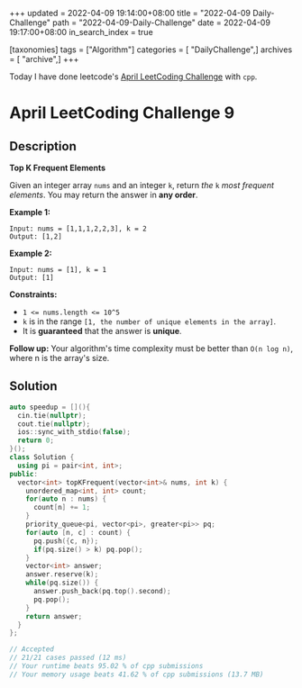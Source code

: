 +++
updated = 2022-04-09 19:14:00+08:00
title = "2022-04-09 Daily-Challenge"
path = "2022-04-09-Daily-Challenge"
date = 2022-04-09 19:17:00+08:00
in_search_index = true

[taxonomies]
tags = ["Algorithm"]
categories = [ "DailyChallenge",]
archives = [ "archive",]
+++

Today I have done leetcode's [April LeetCoding Challenge](https://leetcode.com/problems/top-k-frequent-elements/) with `cpp`.

<!-- more -->

# April LeetCoding Challenge 9

## Description

**Top K Frequent Elements**

Given an integer array `nums` and an integer `k`, return *the* `k` *most frequent elements*. You may return the answer in **any order**.

 

**Example 1:**

```
Input: nums = [1,1,1,2,2,3], k = 2
Output: [1,2]
```

**Example 2:**

```
Input: nums = [1], k = 1
Output: [1]
```

 

**Constraints:**

- `1 <= nums.length <= 10^5`
- `k` is in the range `[1, the number of unique elements in the array]`.
- It is **guaranteed** that the answer is **unique**.

 

**Follow up:** Your algorithm's time complexity must be better than `O(n log n)`, where n is the array's size.

## Solution

``` cpp
auto speedup = [](){
  cin.tie(nullptr);
  cout.tie(nullptr);
  ios::sync_with_stdio(false);
  return 0;
}();
class Solution {
  using pi = pair<int, int>;
public:
  vector<int> topKFrequent(vector<int>& nums, int k) {
    unordered_map<int, int> count;
    for(auto n : nums) {
      count[n] += 1;
    }
    priority_queue<pi, vector<pi>, greater<pi>> pq;
    for(auto [n, c] : count) {
      pq.push({c, n});
      if(pq.size() > k) pq.pop();
    }
    vector<int> answer;
    answer.reserve(k);
    while(pq.size()) {
      answer.push_back(pq.top().second);
      pq.pop();
    }
    return answer;
  }
};

// Accepted
// 21/21 cases passed (12 ms)
// Your runtime beats 95.02 % of cpp submissions
// Your memory usage beats 41.62 % of cpp submissions (13.7 MB)
```
